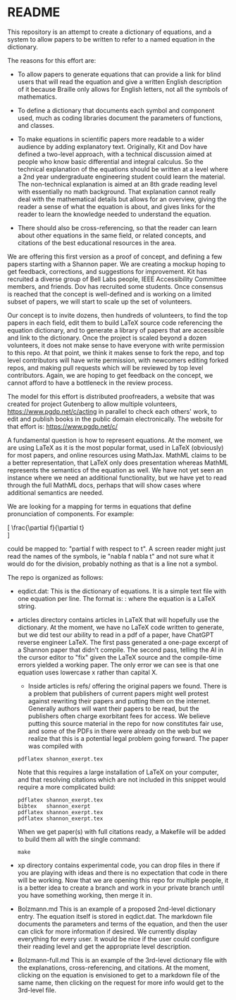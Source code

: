 # README

This repository is an attempt to create a dictionary of equations, and a system to
allow papers to be written to refer to a named equation in the dictionary.

The reasons for this effort are:

* To allow papers to generate equations that can provide a link for blind users that 
will read the equation and give a written English description of it because Braille
only allows for English letters, not all the symbols of mathematics.

* To define a dictionary that documents each symbol and component used, much
as coding libraries document the parameters of functions, and classes.

* To make equations in scientific papers more readable to a wider audience by 
adding explanatory text. Originally, Kit and Dov have defined a two-level approach,
with a technical discussion aimed at people who know basic differential and integral
calculus. So the technical explanation of the equations should be written at a level
where a 2nd year undergraduate engineering student could learn the material.
The non-technical explanation is aimed at an 8th grade reading level with essentially no math background. That explanation cannot really deal with the
mathematical details but allows for an overview, giving the reader a sense of what
the equation is about, and gives links for the reader to learn the knowledge needed 
to understand the equation.

* There should also be cross-referencing, so that the reader can learn about other equations in the same field, or related concepts, and citations of the best educational resources in the area.

We are offering this first version as a proof of concept, and defining a few papers
starting with a Shannon paper. We are creating a mockup hoping to get feedback,
corrections, and suggestions for improvement. Kit has recruited a diverse group of
Bell Labs people, IEEE Accessibility Committee members, and friends. Dov has recruited
some students. Once consensus is reached that the concept is well-defined and is
working on a limited subset of papers, we will start to scale up the set of volunteers.

Our concept is to invite dozens, then hundreds of volunteers, to find the top
papers in each field, edit them to build LaTeX source code referencing the equation
dictionary, and to generate a library of papers that are accessible and link to the
dictionary. Once the project is scaled beyond a dozen volunteers, it does not make
sense to have everyone with write permission to this repo. At that point, we 
think it makes sense to fork the repo, and top level contributors will have write
permission, with newcomers editing forked repos, and making pull requests which
will be reviewed by top level contributors. Again, we are hoping to get feedback
on the concept, we cannot afford to have a bottleneck in the review process.

The model for this effort is distributed proofreaders, a website that was created for project Gutenberg to allow multiple volunteers, https://www.pgdp.net/c/acting in parallel to check each others' work, to edit and publish books in the public domain electronically.
The website for that effort is: https://www.pgdp.net/c/

A fundamental question is how to represent equations. At the moment, we are using LaTeX as it is the most popular format, used in LaTeX (obviously) for most papers,
and online resources using MathJax. MathML claims to be a better representation,
that LaTeX only does presentation whereas MathML represents the semantics of the equation as well. We have not yet seen an instance where we need an additional
functionality, but we have yet to read through the full MathML docs, perhaps that
will show cases where additional semantics are needed.

We are looking for a mapping for terms in equations that define pronunciation of
components. For example:

\[
    \frac{\partial f}{\partial t}   
\]

could be mapped to: "partial f with respect to t". A screen reader might just
read the names of the symbols, ie "nabla f nabla t" and not sure what it would do
for the division, probably nothing as that is a line not a symbol.

The repo is organized as follows:

* eqdict.dat: This is the dictionary of equations. It is a simple text file with
  one equation per line. The format is:
  <equation name>: <equation>
  where the equation is a LaTeX string.

* articles directory contains articles in LaTeX that will hopefully use the dictionary. At the moment, we have no LaTeX code written to generate, but we did
test our ability to read in a pdf of a paper, have ChatGPT reverse engineer LaTeX.
The first pass generated a one-page excerpt of a Shannon paper that didn't compile.
The second pass, telling the AI in the cursor editor to "fix" given the LaTeX source and the compile-time errors yielded a working paper. The only error we can
see is that one equation uses lowercase x rather than capital X.
    * Inside articles is refs/ offering the original papers we found. There is a problem that publishers of current papers might well protest against
    rewriting their papers and putting them on the internet. Generally authors
    will want their papers to be read, but the publishers often charge exorbitant fees for access. We believe putting this source material in the repo for now constitutes fair use, and some of the PDFs in there were already on the web but we realize that this is a potential legal problem going forward.
    The paper was compiled with
    ```shell
    pdflatex shannon_exerpt.tex
    ```
    Note that this requires a large installation of LaTeX on your computer, and that resolving citations which are not included in this snippet would require a more complicated build:
    ```shell
    pdflatex shannon_exerpt.tex
    bibtex   shannon_exerpt
    pdflatex shannon_exerpt.tex
    pdflatex shannon_exerpt.tex
    ```
    When we get paper(s) with full citations ready, a Makefile will be added to build them all with the single command:
    ```shell
    make
    ```

* xp directory contains experimental code, you can drop files in there if you are playing with ideas and there is no expectation that code in there will be working.
Now that we are opening this repo for multiple people, it is a better idea to create a branch and work in your private branch until you have something working, then merge it in.

* Bolzmann.md
  This is an example of a proposed 2nd-level dictionary entry. The equation itself is stored in eqdict.dat. The markdown file documents the parameters and terms of the equation, and then the user can click for more information if desired. We currently display everything for every user. It would be nice if the user could configure their reading level and get the appropriate level description.

* Bolzmann-full.md
  This is an example of the 3rd-level dictionary file with the explanations, cross-referencing, and citations. At the moment, clicking on the equation is envisioned to get to a markdown file of the same name, then clicking on the request for more info would get to the 3rd-level file.